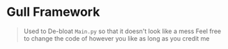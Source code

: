# Gull Framework
>Used to De-bloat `Main.py` so that it doesn't look like a mess
>Feel free to change the code of however you like as long as you credit me
